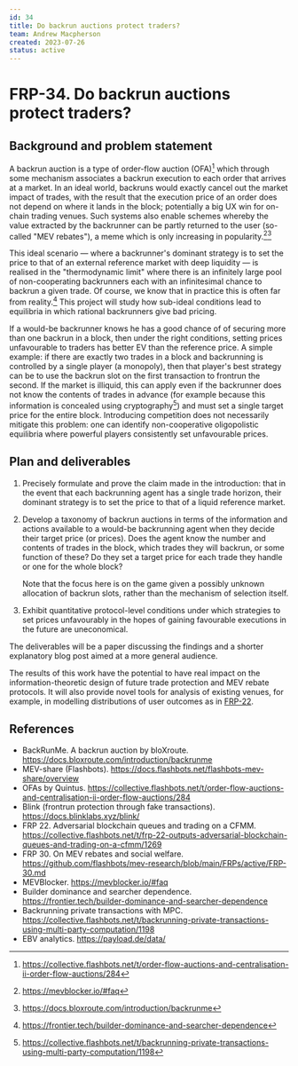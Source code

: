 ```yaml
---
id: 34
title: Do backrun auctions protect traders?
team: Andrew Macpherson
created: 2023-07-26
status: active
---
```


# FRP-34. Do backrun auctions protect traders?

## Background and problem statement

A backrun auction is a type of order-flow auction (OFA)[^ofa] which through some mechanism associates a backrun execution to each order that arrives at a market. In an ideal world, backruns would exactly cancel out the market impact of trades, with the result that the execution price of an order does not depend on where it lands in the block; potentially a big UX win for on-chain trading venues. Such systems also enable schemes whereby the value extracted by the backrunner can be partly returned to the user (so-called "MEV rebates"), a meme which is only increasing in popularity.[^mevblocker][^backrunme]

This ideal scenario — where a backrunner's dominant strategy is to set the price to that of an external reference market with deep liquidity — is realised in the "thermodynamic limit" where there is an infinitely large pool of non-cooperating backrunners each with an infinitesimal chance to backrun a given trade. Of course, we know that in practice this is often far from reality.[^payload] This project will study how sub-ideal conditions lead to equilibria in which rational backrunners give bad pricing.

If a would-be backrunner knows he has a good chance of of securing more than one backrun in a block, then under the right conditions, setting prices unfavourable to traders has better EV than the reference price. A simple example: if there are exactly two trades in a block and backrunning is controlled by a single player (a monopoly), then that player's best strategy can be to use the backrun slot on the first transaction to frontrun the second. If the market is illiquid, this can apply even if the backrunner does not know the contents of trades in advance (for example because this information is concealed using cryptography[^secret]) and must set a single target price for the entire block. Introducing competition does not necessarily mitigate this problem: one can identify non-cooperative oligopolistic equilibria where powerful players consistently set unfavourable prices.

## Plan and deliverables

1. Precisely formulate and prove the claim made in the introduction: that in the event that each backrunning agent has a single trade horizon, their dominant strategy is to set the price to that of a liquid reference market.

2. Develop a taxonomy of backrun auctions in terms of the information and actions available to a would-be backrunning agent when they decide their target price (or prices). Does the agent know the number and contents of trades in the block, which trades they will backrun, or some function of these? Do they set a target price for each trade they handle or one for the whole block? 

   Note that the focus here is on the game given a possibly unknown allocation of backrun slots, rather than the mechanism of selection itself.

3. Exhibit quantitative protocol-level conditions under which strategies to set prices unfavourably in the hopes of gaining favourable executions in the future are uneconomical.

The deliverables will be a paper discussing the findings and a shorter explanatory blog post aimed at a more general audience.

The results of this work have the potential to have real impact on the information-theoretic design of future trade protection and MEV rebate protocols. It will also provide novel tools for analysis of existing venues, for example, in modelling distributions of user outcomes as in [FRP-22](https://collective.flashbots.net/t/frp-22-outputs-adversarial-blockchain-queues-and-trading-on-a-cfmm/1269).

## References

- BackRunMe. A backrun auction by bloXroute. https://docs.bloxroute.com/introduction/backrunme
- MEV-share (Flashbots). https://docs.flashbots.net/flashbots-mev-share/overview
- OFAs by Quintus. https://collective.flashbots.net/t/order-flow-auctions-and-centralisation-ii-order-flow-auctions/284
- Blink (frontrun protection through fake transactions). https://docs.blinklabs.xyz/blink/
- FRP 22. Adversarial blockchain queues and trading on a CFMM. https://collective.flashbots.net/t/frp-22-outputs-adversarial-blockchain-queues-and-trading-on-a-cfmm/1269
- FRP 30. On MEV rebates and social welfare. https://github.com/flashbots/mev-research/blob/main/FRPs/active/FRP-30.md
- MEVBlocker. https://mevblocker.io/#faq
- Builder dominance and searcher dependence. https://frontier.tech/builder-dominance-and-searcher-dependence
- Backrunning private transactions with MPC. https://collective.flashbots.net/t/backrunning-private-transactions-using-multi-party-computation/1198
- EBV analytics. https://payload.de/data/

[^ofa]: https://collective.flashbots.net/t/order-flow-auctions-and-centralisation-ii-order-flow-auctions/284
[^mevblocker]: https://mevblocker.io/#faq
[^backrunme]: https://docs.bloxroute.com/introduction/backrunme
[^payload]: https://frontier.tech/builder-dominance-and-searcher-dependence
[^secret]: https://collective.flashbots.net/t/backrunning-private-transactions-using-multi-party-computation/1198

